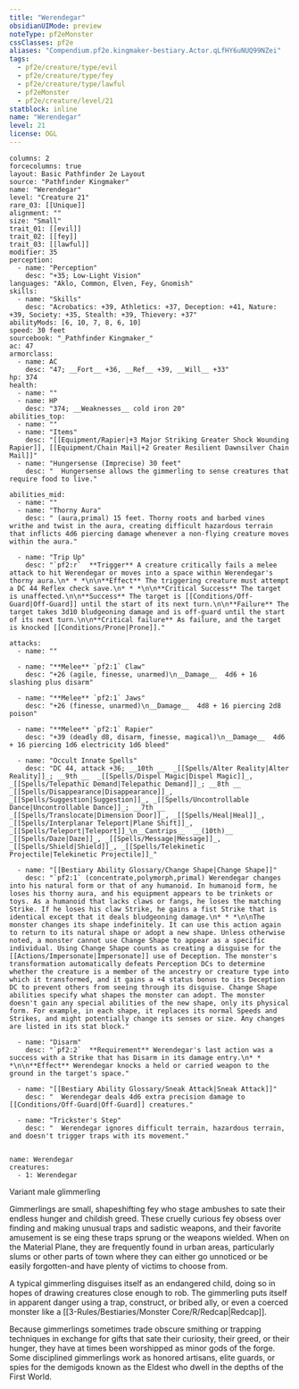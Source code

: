 ```yaml
---
title: "Werendegar"
obsidianUIMode: preview
noteType: pf2eMonster
cssClasses: pf2e
aliases: "Compendium.pf2e.kingmaker-bestiary.Actor.qLfHY6uNUQ99NZei" 
tags:
  - pf2e/creature/type/evil
  - pf2e/creature/type/fey
  - pf2e/creature/type/lawful
  - pf2eMonster
  - pf2e/creature/level/21
statblock: inline
name: "Werendegar"
level: 21
license: OGL
---
```


```statblock
columns: 2
forcecolumns: true
layout: Basic Pathfinder 2e Layout
source: "Pathfinder Kingmaker"
name: "Werendegar"
level: "Creature 21"
rare_03: [[Unique]]
alignment: ""
size: "Small"
trait_01: [[evil]]
trait_02: [[fey]]
trait_03: [[lawful]]
modifier: 35
perception:
  - name: "Perception"
    desc: "+35; Low-Light Vision"
languages: "Aklo, Common, Elven, Fey, Gnomish"
skills:
  - name: "Skills"
    desc: "Acrobatics: +39, Athletics: +37, Deception: +41, Nature: +39, Society: +35, Stealth: +39, Thievery: +37"
abilityMods: [6, 10, 7, 8, 6, 10]
speed: 30 feet
sourcebook: "_Pathfinder Kingmaker_"
ac: 47
armorclass:
  - name: AC
    desc: "47; __Fort__ +36, __Ref__ +39, __Will__ +33"
hp: 374
health:
  - name: ""
  - name: HP
    desc: "374; __Weaknesses__ cold iron 20"
abilities_top:
  - name: ""
  - name: "Items"
    desc: "[[Equipment/Rapier|+3 Major Striking Greater Shock Wounding Rapier]], [[Equipment/Chain Mail|+2 Greater Resilient Dawnsilver Chain Mail]]"
  - name: "Hungersense (Imprecise) 30 feet"
    desc: "  Hungersense allows the gimmerling to sense creatures that require food to live."

abilities_mid:
  - name: ""
  - name: "Thorny Aura"
    desc: " (aura,primal) 15 feet. Thorny roots and barbed vines writhe and twist in the aura, creating difficult hazardous terrain that inflicts 4d6 piercing damage whenever a non-flying creature moves within the aura."

  - name: "Trip Up"
    desc: "`pf2:r`  **Trigger** A creature critically fails a melee attack to hit Werendegar or moves into a space within Werendegar's thorny aura.\n* * *\n\n**Effect** The triggering creature must attempt a DC 44 Reflex check save.\n* * *\n\n**Critical Success** The target is unaffected.\n\n**Success** The target is [[Conditions/Off-Guard|Off-Guard]] until the start of its next turn.\n\n**Failure** The target takes 3d10 bludgeoning damage and is off-guard until the start of its next turn.\n\n**Critical failure** As failure, and the target is knocked [[Conditions/Prone|Prone]]."

attacks:
  - name: ""

  - name: "**Melee** `pf2:1` Claw"
    desc: "+26 (agile, finesse, unarmed)\n__Damage__  4d6 + 16 slashing plus disarm"

  - name: "**Melee** `pf2:1` Jaws"
    desc: "+26 (finesse, unarmed)\n__Damage__  4d8 + 16 piercing 2d8 poison"

  - name: "**Melee** `pf2:1` Rapier"
    desc: "+39 (deadly d8, disarm, finesse, magical)\n__Damage__  4d6 + 16 piercing 1d6 electricity 1d6 bleed"

  - name: "Occult Innate Spells"
    desc: "DC 44, attack +36; __10th __  _[[Spells/Alter Reality|Alter Reality]]_; __9th __  _[[Spells/Dispel Magic|Dispel Magic]]_, _[[Spells/Telepathic Demand|Telepathic Demand]]_; __8th __  _[[Spells/Disappearance|Disappearance]]_, _[[Spells/Suggestion|Suggestion]]_, _[[Spells/Uncontrollable Dance|Uncontrollable Dance]]_; __7th __  _[[Spells/Translocate|Dimension Door]]_, _[[Spells/Heal|Heal]]_, _[[Spells/Interplanar Teleport|Plane Shift]]_, _[[Spells/Teleport|Teleport]]_\n__Cantrips__  __(10th)__ _[[Spells/Daze|Daze]]_, _[[Spells/Message|Message]]_, _[[Spells/Shield|Shield]]_, _[[Spells/Telekinetic Projectile|Telekinetic Projectile]]_"

  - name: "[[Bestiary Ability Glossary/Change Shape|Change Shape]]"
    desc: "`pf2:1` (concentrate,polymorph,primal) Werendegar changes into his natural form or that of any humanoid. In humanoid form, he loses his thorny aura, and his equipment appears to be trinkets or toys. As a humanoid that lacks claws or fangs, he loses the matching Strike. If he loses his claw Strike, he gains a fist Strike that is identical except that it deals bludgeoning damage.\n* * *\n\nThe monster changes its shape indefinitely. It can use this action again to return to its natural shape or adopt a new shape. Unless otherwise noted, a monster cannot use Change Shape to appear as a specific individual. Using Change Shape counts as creating a disguise for the [[Actions/Impersonate|Impersonate]] use of Deception. The monster's transformation automatically defeats Perception DCs to determine whether the creature is a member of the ancestry or creature type into which it transformed, and it gains a +4 status bonus to its Deception DC to prevent others from seeing through its disguise. Change Shape abilities specify what shapes the monster can adopt. The monster doesn't gain any special abilities of the new shape, only its physical form. For example, in each shape, it replaces its normal Speeds and Strikes, and might potentially change its senses or size. Any changes are listed in its stat block."

  - name: "Disarm"
    desc: "`pf2:2`  **Requirement** Werendegar's last action was a success with a Strike that has Disarm in its damage entry.\n* * *\n\n**Effect** Werendegar knocks a held or carried weapon to the ground in the target's space."

  - name: "[[Bestiary Ability Glossary/Sneak Attack|Sneak Attack]]"
    desc: "  Werendegar deals 4d6 extra precision damage to [[Conditions/Off-Guard|Off-Guard]] creatures."

  - name: "Trickster's Step"
    desc: "  Werendegar ignores difficult terrain, hazardous terrain, and doesn't trigger traps with its movement."
 
```

```encounter-table
name: Werendegar
creatures:
  - 1: Werendegar
```


Variant male glimmerling

Gimmerlings are small, shapeshifting fey who stage ambushes to sate their endless hunger and childish greed. These cruelly curious fey obsess over finding and making unusual traps and sadistic weapons, and their favorite amusement is se eing these traps sprung or the weapons wielded. When on the Material Plane, they are frequently found in urban areas, particularly slums or other parts of town where they can either go unnoticed or be easily forgotten-and have plenty of victims to choose from.

A typical gimmerling disguises itself as an endangered child, doing so in hopes of drawing creatures close enough to rob. The gimmerling puts itself in apparent danger using a trap, construct, or bribed ally, or even a coerced monster like a [[3-Rules/Bestiaries/Monster Core/R/Redcap|Redcap]].

Because gimmerlings sometimes trade obscure smithing or trapping techniques in exchange for gifts that sate their curiosity, their greed, or their hunger, they have at times been worshipped as minor gods of the forge. Some disciplined gimmerlings work as honored artisans, elite guards, or spies for the demigods known as the Eldest who dwell in the depths of the First World.
